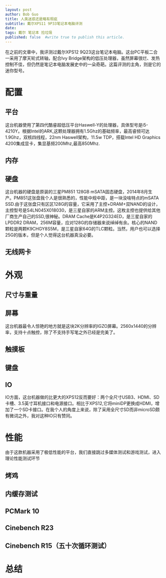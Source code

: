 ```yaml
---
layout: post
author: Bob Guo
title: 人类迷惑还是略有瑕疵
subtitle: 戴尔XPS11 9P33笔记本电脑评测
date: 
tags: 戴尔 笔记本 捡垃圾
published: false  #write true to publish this article.
---
```

在之前的文章中，我评测过戴尔XPS12 9Q23这台笔记本电脑。这台PC平板二合一采用了摩天轮式转轴，配合Ivy Bridge架构的低压处理器，虽然屏幕很烂、发热控制不佳，但仍然是笔记本电脑发展史中的一朵奇葩。这篇评测的主角，则是它的迷你型号。
# 配置
## 平台
这台机器使用了第四代酷睿超低压平台Haswell-Y的处理器，具体型号是i5-4210Y。根据Intel的ARK,这颗处理器拥有1.5Ghz的基础频率，最高睿频可达1.9Ghz，双核四线程，22nm Haswell架构，11.5w TDP，搭载Intel HD Graphics 4200集成显卡，集显基频200Mhz,最高850Mhz.
## 内存
## 硬盘
这台机器的硬盘是原装的三星PM851 128GB mSATA固态硬盘，2014年8月生产。PM851这张盘我个人是很熟悉的，性能中规中距，是一块没啥特点的mSATA SSD.由于这张盘只有区区128G的容量，它采用了主控+DRAM+双NAND的设计，主控型号是S4LN045X018030，是三星自家的ARM主控。这枚主控也提供给其他厂商生产自己的SSD,很神秘。DRAM Cache是K4P2G324ED，是三星自家的LPDDR2 DRAM，256M容量，应对128G的存储器来说绰绰有余。核心的NAND颗粒是两颗K9CHGY8S5M，是三星自家64G的TLC颗粒。当然，用户也可以选择25G的版本，但是个人觉得这台机器真没必要。
## 无线网卡
# 外观
## 尺寸与重量
## 屏幕
这台机器最令人惊艳的地方就是这块2K分辨率的IGZO屏幕。2560x1440的分辨率，支持十点触控，除了不支持手写笔之外已经是完美了。
## 触摸板
## 键盘
## IO
IO方面，这台机器做的比更大的XPS12反而要好：两个全尺寸USB3、HDMI、SD卡槽、3.5英寸耳机接口和电源接口。相比于XPS12,它将miniDP更换成HDMI，增加了一个SD卡接口。在我个人的角度上来说，除了采用全尺寸SD而非microSD颇有微词之外，我对这种IO只有赞同。
# 性能
由于这款机器采用了极低性能的平台，我们直接跳过多媒体测试和游戏测试，进入理论性能测试环节
## 烤鸡
## 内缓存测试
## PCMark 10
## Cinebench R23
## Cinebench R15（五十次循环测试）
# 总结
